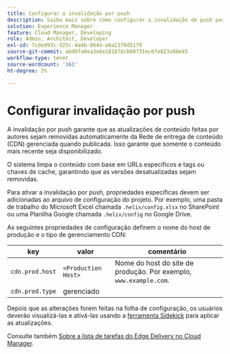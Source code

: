 ```yaml
---
title: Configurar a invalidação por push
description: Saiba mais sobre como configurar a invalidação de push para criar seu próprio CDN de produção.
solution: Experience Manager
feature: Cloud Manager, Developing
role: Admin, Architect, Developer
exl-id: 7cded93c-325c-4a4b-8644-e6a2379d5179
source-git-commit: abd0fa0ea3e6e18187bcb60731ec6fe823a98e45
workflow-type: tm+mt
source-wordcount: '161'
ht-degree: 2%

---
```


# Configurar invalidação por push

A invalidação por push garante que as atualizações de conteúdo feitas por autores sejam removidas automaticamente da Rede de entrega de conteúdo (CDN) gerenciada quando publicada. Isso garante que somente o conteúdo mais recente seja disponibilizado.

O sistema limpa o conteúdo com base em URLs específicos e tags ou chaves de cache, garantindo que as versões desatualizadas sejam removidas.

Para ativar a invalidação por push, propriedades específicas devem ser adicionadas ao arquivo de configuração do projeto. Por exemplo, uma pasta de trabalho do Microsoft Excel chamada `.helix/config.xlsx` no SharePoint ou uma Planilha Google chamada `.helix/config` no Google Drive.

As seguintes propriedades de configuração definem o nome do host de produção e o tipo de gerenciamento CDN:

| key | valor | comentário |
| --- | --- | --- |
| `cdn.prod.host` | `<Production Host>` | Nome do host do site de produção. Por exemplo, `www.example.com`. |
| `cdn.prod.type` | gerenciado |   |

Depois que as alterações forem feitas na folha de configuração, os usuários deverão visualizá-las e ativá-las usando a [ferramenta Sidekick](/help/edge/docs/sidekick.md) para aplicar as atualizações.

Consulte também [Sobre a lista de tarefas do Edge Delivery no Cloud Manager](/help/implementing/cloud-manager/edge-delivery/introduction-to-edge-delivery-services.md#ed-todo-list).
